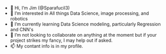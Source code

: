 - 👋 Hi, I’m Jim (@Sparafucil3)
- 👀 I’m interested in All things Data Science, image processing, and robotics
- 🌱 I’m currently learning Data Science modeling, particularly Regression and CNN's
- 💞️ I’m not looking to collaborate on anything at the moment but if your project strikes my fancy, I may help out if asked. 
- 📫 My contant info is in my profile. 

<!---
Sparafucil3/Sparafucil3 is a ✨ special ✨ repository because its `README.md` (this file) appears on your GitHub profile.
You can click the Preview link to take a look at your changes.
--->
